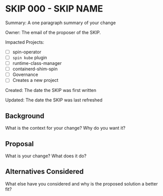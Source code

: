 # SKIP 000 - SKIP NAME

Summary: A one paragraph summary of your change

Owner: The email of the proposer of the SKIP. 

Impacted Projects:

- [ ] spin-operator
- [ ] `spin kube` plugin
- [ ] runtime-class-manager
- [ ] containerd-shim-spin
- [ ] Governance
- [ ] Creates a new project

Created: The date the SKIP was first written

Updated: The date the SKIP was last refreshed

## Background

What is the context for your change? Why do you want it?

## Proposal

What is your change? What does it do?

## Alternatives Considered

What else have you considered and why is the proposed solution a better fit?

